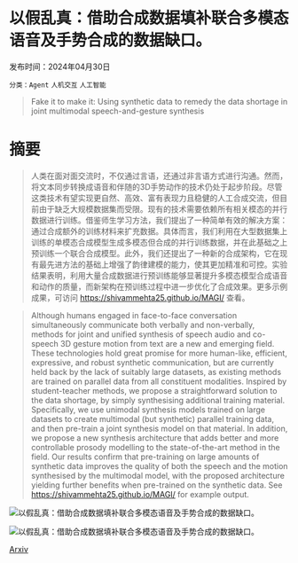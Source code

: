 # 以假乱真：借助合成数据填补联合多模态语音及手势合成的数据缺口。

发布时间：2024年04月30日

`分类：Agent` `人机交互` `人工智能`

> Fake it to make it: Using synthetic data to remedy the data shortage in joint multimodal speech-and-gesture synthesis

# 摘要

> 人类在面对面交流时，不仅通过言语，还通过非言语方式进行沟通。然而，将文本同步转换成语音和伴随的3D手势动作的技术仍处于起步阶段。尽管这类技术有望实现更自然、高效、富有表现力且稳健的人工合成交流，但目前由于缺乏大规模数据集而受限。现有的技术需要依赖所有相关模态的并行数据进行训练。借鉴师生学习方法，我们提出了一种简单有效的解决方案：通过合成额外的训练材料来扩充数据。具体而言，我们利用在大型数据集上训练的单模态合成模型生成多模态但合成的并行训练数据，并在此基础之上预训练一个联合合成模型。此外，我们还提出了一种新的合成架构，它在现有最先进方法的基础上增强了韵律建模的能力，使其更加精准和可控。实验结果表明，利用大量合成数据进行预训练能够显著提升多模态模型合成语音和动作的质量，而新架构在预训练过程中进一步优化了合成效果。更多示例成果，可访问 https://shivammehta25.github.io/MAGI/ 查看。

> Although humans engaged in face-to-face conversation simultaneously communicate both verbally and non-verbally, methods for joint and unified synthesis of speech audio and co-speech 3D gesture motion from text are a new and emerging field. These technologies hold great promise for more human-like, efficient, expressive, and robust synthetic communication, but are currently held back by the lack of suitably large datasets, as existing methods are trained on parallel data from all constituent modalities. Inspired by student-teacher methods, we propose a straightforward solution to the data shortage, by simply synthesising additional training material. Specifically, we use unimodal synthesis models trained on large datasets to create multimodal (but synthetic) parallel training data, and then pre-train a joint synthesis model on that material. In addition, we propose a new synthesis architecture that adds better and more controllable prosody modelling to the state-of-the-art method in the field. Our results confirm that pre-training on large amounts of synthetic data improves the quality of both the speech and the motion synthesised by the multimodal model, with the proposed architecture yielding further benefits when pre-trained on the synthetic data. See https://shivammehta25.github.io/MAGI/ for example output.

![以假乱真：借助合成数据填补联合多模态语音及手势合成的数据缺口。](../../..//opt/data/Projects/HuggingArxiv/paper_images/2404.19622/x1.png)

![以假乱真：借助合成数据填补联合多模态语音及手势合成的数据缺口。](../../..//opt/data/Projects/HuggingArxiv/paper_images/2404.19622/x2.png)

[Arxiv](https://arxiv.org/abs/2404.19622)